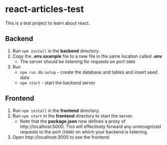# react-articles-test
This is a test project to learn about react. 

## Backend
1. Run `npm install` in the **backend** directory.
2. Copy the **.env.example** file to a new file in the same location called **.env** 
    - The server should be listening for requests on port `5000`
3. Run
    - `npm run db:setup` - create the database and tables and insert seed data
    - `npm start` - start the backend server 

## Frontend
1. Run `npm install` in the **frontend** directory.
2. Run `npm start` in the **frontend** directory to start the server. 
    - Note that the **package.json** now defines a proxy of http://localhost:5000. This will effectively forward any unrecognized requests to the port (`5000`) on which your backend is listening.
3. Open http://localhost:3000 to see the frontend 
